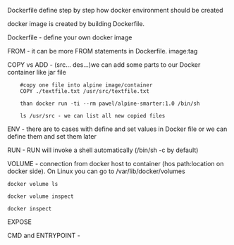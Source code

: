 Dockerfile define step by step how docker environment should be created

docker image is created by building Dockerfile.

Dockerfile - define your own docker image

FROM - it can be more FROM statements in Dockerfile. image:tag

COPY vs ADD - (src... des...)we can add some parts to our Docker container like jar file

        #copy one file into alpine image/container
        COPY ./textfile.txt /usr/src/textfile.txt
        
        than docker run -ti --rm pawel/alpine-smarter:1.0 /bin/sh
        
        ls /usr/src - we can list all new copied files

ENV - there are to cases with define and set values in Docker file or we can define them and set them later

RUN - RUN <command> will invoke a shell automatically (/bin/sh -c by default)

VOLUME - connection from docker host to container (hos path:location on docker side).  On Linux you can go to /var/lib/docker/volumes

    docker volume ls
    
    docker volume inspect
    
    docker inspect
    
EXPOSE

CMD and ENTRYPOINT  - 